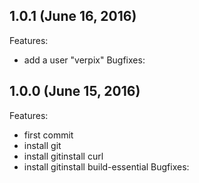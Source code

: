 ## 1.0.1 (June 16, 2016)

Features:
  - add a user "verpix"
Bugfixes:

## 1.0.0 (June 15, 2016)

Features:
  - first commit
  - install git
  - install gitinstall curl
  - install gitinstall build-essential
Bugfixes:
